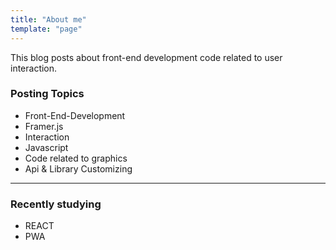```yaml
---
title: "About me"
template: "page"
---
```




This blog posts about front-end development code related to user interaction. 


### Posting Topics

- Front-End-Development
- Framer.js
- Interaction
- Javascript
- Code related to graphics
- Api & Library Customizing

---

### Recently studying 

- REACT
- PWA

